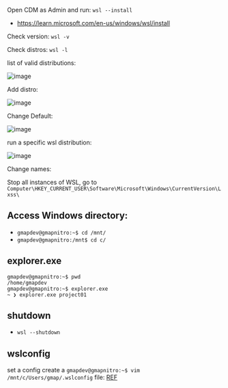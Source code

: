 

Open CDM as Admin and run: `wsl --install`

- https://learn.microsoft.com/en-us/windows/wsl/install


Check version: `wsl -v`


Check distros: `wsl -l`


list of valid distributions:

![image](https://github.com/geraldotech/CheatSheets/assets/92253544/905662f8-2fe8-4006-b394-0c3e235c5940)

Add distro:

![image](https://github.com/geraldotech/CheatSheets/assets/92253544/87212799-5417-42ae-8bd5-aa05b4752be9)

Change Default:

![image](https://github.com/geraldotech/CheatSheets/assets/92253544/8a82790c-2e0e-4582-9b7c-ad8a285b7d39)

run a specific wsl distribution:

![image](https://github.com/geraldotech/CheatSheets/assets/92253544/2380e2c1-d3db-4782-b346-8ee7ba2b6394)

Change names:

Stop all instances of WSL, go to `Computer\HKEY_CURRENT_USER\Software\Microsoft\Windows\CurrentVersion\Lxss\`


## Access Windows directory:
- `gmapdev@gmapnitro:~$ cd /mnt/`
- `gmapdev@gmapnitro:/mnt$ cd c/`

## explorer.exe 

```shell
gmapdev@gmapnitro:~$ pwd
/home/gmapdev
gmapdev@gmapnitro:~$ explorer.exe
~ ❯ explorer.exe project01
```

## shutdown
- `wsl --shutdown`

## wslconfig

set a config create a  `gmapdev@gmapnitro:~$ vim /mnt/c/Users/gmap/.wslconfig` file: [REF](https://youtu.be/vkJr0mK_u6s?t=5263)





